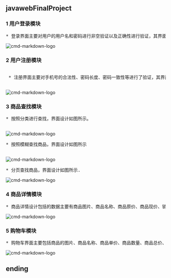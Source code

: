 ## javawebFinalProject
### 1 用户登录模块
<pre>
* 登录界面主要对用户的用户名和密码进行非空验证以及正确性进行验证，其界面如图所示。
</pre>
![cmd-markdown-logo](https://github.com/maloneDing/javawebFinalProject/master/images/01.jpg)

### 2 用户注册模块
<pre>  
 * 注册界面主要对手机号的合法性、密码长度、密码一致性等进行了验证，其界面设计如图所示。
  </pre>
![cmd-markdown-logo](https://github.com/maloneDing/javawebFinalProject/raw/master/images/02.jpg)

### 3 商品查找模块
<pre>
* 按照分类进行查找，界面设计如图所示。
 </pre>
![cmd-markdown-logo](https://github.com/maloneDing/javawebFinalProject/raw/master/images/03.jpg)
 <pre>
* 按照模糊查找商品，界面设计如图所示
 </pre>
![cmd-markdown-logo](https://github.com/maloneDing/javawebFinalProject/raw/master/images/04.jpg)
 <pre>
* 分页查找商品，界面设计如图所示.
</pre>
![cmd-markdown-logo](https://github.com/maloneDing/javawebFinalProject/raw/master/images/05.jpg)

### 4 商品详情模块
<pre>
* 商品详情设计包括的数据主要有商品图片、商品名称、商品原价、商品现价、销量、类别等，设计思路是关键根据商品的id值查找到这个商品，然后将这个商品放入到栈中，最后在页面上显示出商品的属性。其界面设计如图所示。
</pre>
![cmd-markdown-logo](https://github.com/maloneDing/javawebFinalProject/raw/master/images/06.jpg)

### 5 购物车模块
<pre>
* 购物车界面主要包括商品的图片、商品名称、商品单价、商品数量、商品总价、商品操作，其界面设计如图所示。
</pre>
![cmd-markdown-logo](https://github.com/maloneDing/javawebFinalProject/raw/master/images/07.jpg)


## ending
